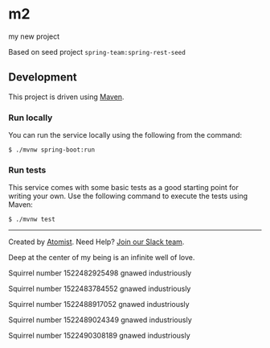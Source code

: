 # m2
my new project

Based on seed project `spring-team:spring-rest-seed`

## Development

This project is driven using [Maven][mvn].

[mvn]: https://maven.apache.org/

### Run locally

You can run the service locally using the following from the command:

```
$ ./mvnw spring-boot:run

```

### Run tests

This service comes with some basic tests as a good starting
point for writing your own.  Use the following command to execute the
tests using Maven:

```
$ ./mvnw test
```

---
Created by [Atomist][atomist].
Need Help?  [Join our Slack team][slack].

[atomist]: https://www.atomist.com/
[slack]: https://join.atomist.com/

Deep at the center of my being is an infinite well of love.

Squirrel number 1522482925498 gnawed industriously

Squirrel number 1522483784552 gnawed industriously

Squirrel number 1522488917052 gnawed industriously

Squirrel number 1522489024349 gnawed industriously

Squirrel number 1522490308189 gnawed industriously
